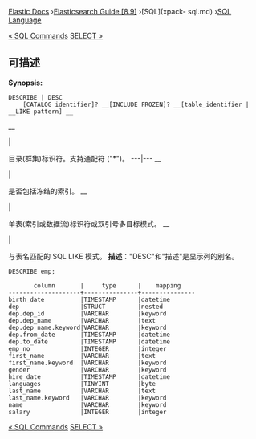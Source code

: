 

[Elastic Docs](/guide/) ›[Elasticsearch Guide [8.9]](index.md) ›[SQL](xpack-
sql.md) ›[SQL Language](sql-spec.md)

[« SQL Commands](sql-commands.md) [SELECT »](sql-syntax-select.md)

## 可描述

**Synopsis:**

    
    
    DESCRIBE | DESC
        [CATALOG identifier]? __[INCLUDE FROZEN]? __[table_identifier | __LIKE pattern] __

__

|

目录(群集)标识符。支持通配符 ("*")。   ---|---    __

|

是否包括冻结的索引。   __

|

单表(索引或数据流)标识符或双引号多目标模式。   __

|

与表名匹配的 SQL LIKE 模式。   **描述**："DESC"和"描述"是显示列的别名。

    
    
    DESCRIBE emp;
    
           column       |     type      |    mapping
    --------------------+---------------+---------------
    birth_date          |TIMESTAMP      |datetime
    dep                 |STRUCT         |nested
    dep.dep_id          |VARCHAR        |keyword
    dep.dep_name        |VARCHAR        |text
    dep.dep_name.keyword|VARCHAR        |keyword
    dep.from_date       |TIMESTAMP      |datetime
    dep.to_date         |TIMESTAMP      |datetime
    emp_no              |INTEGER        |integer
    first_name          |VARCHAR        |text
    first_name.keyword  |VARCHAR        |keyword
    gender              |VARCHAR        |keyword
    hire_date           |TIMESTAMP      |datetime
    languages           |TINYINT        |byte
    last_name           |VARCHAR        |text
    last_name.keyword   |VARCHAR        |keyword
    name                |VARCHAR        |keyword
    salary              |INTEGER        |integer

[« SQL Commands](sql-commands.md) [SELECT »](sql-syntax-select.md)
